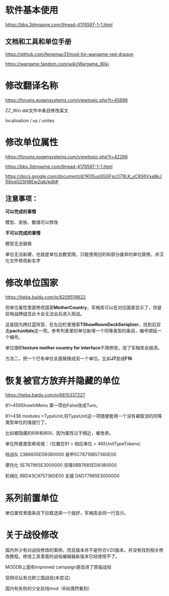 # 软件基本使用

https://bbs.3dmgame.com/thread-4176597-1-1.html

## 文档和工具和单位手册

https://github.com/fengmao31/mod-for-wargame-red-dragon

https://wargame.fandom.com/wiki/Wargame_Wiki

# 修改翻译名称

https://forums.eugensystems.com/viewtopic.php?t=45689

ZZ_Win.dat文件中条目修改英文

localisation / us / unites

# 修改单位属性

https://forums.eugensystems.com/viewtopic.php?t=42266

https://bbs.3dmgame.com/thread-4176597-1-1.html

https://docs.google.com/document/d/1K05usXGGFscO79LK_yC8S6Vxa8kJX8oqG2SHBEw2iak/edit#

## 注意事项：

**可以完成的事情**

模型、皮肤、数值可以修改

**不可以完成的事情**

模型无法替换

单位无法新建，也就是单位总数受限。只能使用旧的和部分废弃的单位替换，并汉化文件修改新名字

# 修改单位国家

https://tieba.baidu.com/p/6209519622

但单位属性里面修改国家**MotherCountry**，军械库可以在对应国家显示了，但是前哨战牌组含此卡会无法出兵进入观战。

这是因为跨红蓝阵营，在左边栏里搜索**TShowRoomDeckSeriqlizer**，找到后双击**pactunitids**这一项。参考列表里的单位新增一个同等类型的条目，编号顺延一个编号。

单位旗帜**texture mother country for interface**不用修改，改了军械库会崩溃。

方法二，把一个已有单位全面替换成另一个单位。比如**J7**变成**F16**

# 恢复被官方放弃并隐藏的单位

https://tieba.baidu.com/p/6615337227

81>459ShowInMenu 第一项右False改成Ture。

81>438 modules >TypeUnit,将TypeUnit这一项随便套用一个没有被取消的同等类型单位的值就行了。

比如被隐藏的69II和80II，因为属性过于相近，被舍弃。

单位所属类型希哈值：（位置在81 > 相应单位 > 465UnitTypeTokens）

陆战队 23B8605ED9380000 装甲5C76718B57360E00

摩托化 5E767965E3000000 空降0BB7685ED9380000

机械化 8BD43C9757360E00 支援 DAD77965E3000000

# 系列前置单位

单位属性里面条目下拉框选择一个就好，军械库会同一行显示。

# 关于战役修改

国内外少有对战役修改的案例，而且版本并不是符合V20版本。并没有找到相关修改教程。修改工具里面的战役编辑器新版本已经使用不了。

MODDB上面有improved campaign是改进了原版战役

官网论坛有北欧三国战役(未尝试)

国内有失败的少女前线mod（B站偶然看到）
